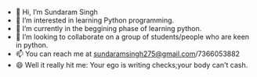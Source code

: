 - 👋 Hi, I’m Sundaram Singh
- 👀 I’m interested in learning Python programming.
- 🌱 I’m currently in the beggining phase of learning python.
- 💞️ I’m looking to collaborate on a group of students/people who are keen in python.
- 📫 You can reach me at sundaramsingh275@gmail.com/7366053882
- 😄 Well it really hit me: Your ego is writing checks;your body can't cash.

<!---
sundaramssingh275/sundaramssingh275 is a ✨ special ✨ repository because its `README.md` (this file) appears on your GitHub profile.
You can click the Preview link to take a look at your changes.
--->
